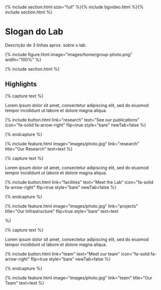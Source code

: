 ---
---

{% include section.html size="full" %}{% include bgvideo.html %}{% include section.html %}

# Slogan do Lab

Descrição de 3 linhas aprox. sobre o lab.

{%
  include figure.html
  image="images/home/group-photo.png"
  width="100%"
%}

{% include section.html %}

## Highlights

{% capture text %}

Lorem ipsum dolor sit amet, consectetur adipiscing elit, sed do eiusmod tempor incididunt ut labore et dolore magna aliqua.

{%
  include button.html
  link="research"
  text="See our publications"
  icon="fa-solid fa-arrow-right"
  flip=true
  style="bare"
  newTab=false
%}

{% endcapture %}

{%
  include feature.html
  image="images/photo.jpg"
  link="research"
  title="Our Research"
  text=text
%}

{% capture text %}

Lorem ipsum dolor sit amet, consectetur adipiscing elit, sed do eiusmod tempor incididunt ut labore et dolore magna aliqua.

{%
  include button.html
  link="facilities"
  text="Meet the Lab"
  icon="fa-solid fa-arrow-right"
  flip=true
  style="bare"
  newTab=false
%}

{% endcapture %}

{%
  include feature.html
  image="images/photo.jpg"
  link="projects"
  title="Our Infrastructure"
  flip=true
  style="bare"
  text=text
  
%}

{% capture text %}

Lorem ipsum dolor sit amet, consectetur adipiscing elit, sed do eiusmod tempor incididunt ut labore et dolore magna aliqua.

{%
  include button.html
  link="team"
  text="Meet our team"
  icon="fa-solid fa-arrow-right"
  flip=true
  style="bare"
  newTab=false
%}

{% endcapture %}

{%
  include feature.html
  image="images/photo.jpg"
  link="team"
  title="Our Team"
  text=text
%}
